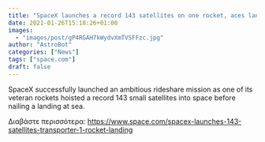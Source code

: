 ```yaml
---
title: "SpaceX launches a record 143 satellites on one rocket, aces landing"
date: 2021-01-26T15:18:26+01:00
images:
  - "images/post/gP4RGAH7kWydvXmTVSFFzc.jpg"
author: "AstroBot"
categories: ["News"]
tags: ["space.com"]
draft: false
---
```


SpaceX successfully launched an ambitious rideshare mission as one of its veteran rockets hoisted a record 143 small satellites into space before nailing a landing at sea. 

Διαβάστε περισσότερα: https://www.space.com/spacex-launches-143-satellites-transporter-1-rocket-landing
